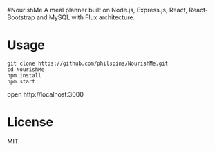 #NourishMe
A meal planner built on Node.js, Express.js, React, React-Bootstrap and MySQL with Flux architecture.


Usage
=====
```
git clone https://github.com/philspins/NourishMe.git
cd NourishMe
npm install
npm start
```
open http://localhost:3000


License
=======
MIT
